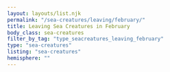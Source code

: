 ```yaml
---
layout: layouts/list.njk
permalink: "/sea-creatures/leaving/february/"
title: Leaving Sea Creatures in February
body_class: sea-creatures
filter_by_tag: "type_seacreatures_leaving_february"
type: "sea-creatures"
listing: "sea-creatures"
hemisphere: ""
---
```

